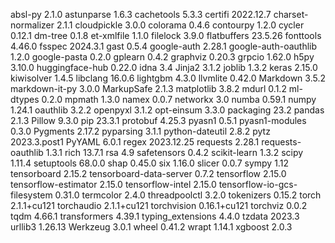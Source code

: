 absl-py                      2.1.0
astunparse                   1.6.3
cachetools                   5.3.3
certifi                      2022.12.7
charset-normalizer           2.1.1
cloudpickle                  3.0.0
colorama                     0.4.6
contourpy                    1.2.0
cycler                       0.12.1
dm-tree                      0.1.8
et-xmlfile                   1.1.0
filelock                     3.9.0
flatbuffers                  23.5.26
fonttools                    4.46.0
fsspec                       2024.3.1
gast                         0.5.4
google-auth                  2.28.1
google-auth-oauthlib         1.2.0
google-pasta                 0.2.0
gplearn                      0.4.2
graphviz                     0.20.3
grpcio                       1.62.0
h5py                         3.10.0
huggingface-hub              0.22.0
idna                         3.4
Jinja2                       3.1.2
joblib                       1.3.2
keras                        2.15.0
kiwisolver                   1.4.5
libclang                     16.0.6
lightgbm                     4.3.0
llvmlite                     0.42.0
Markdown                     3.5.2
markdown-it-py               3.0.0
MarkupSafe                   2.1.3
matplotlib                   3.8.2
mdurl                        0.1.2
ml-dtypes                    0.2.0
mpmath                       1.3.0
namex                        0.0.7
networkx                     3.0
numba                        0.59.1
numpy                        1.24.1
oauthlib                     3.2.2
openpyxl                     3.1.2
opt-einsum                   3.3.0
packaging                    23.2
pandas                       2.1.3
Pillow                       9.3.0
pip                          23.3.1
protobuf                     4.25.3
pyasn1                       0.5.1
pyasn1-modules               0.3.0
Pygments                     2.17.2
pyparsing                    3.1.1
python-dateutil              2.8.2
pytz                         2023.3.post1
PyYAML                       6.0.1
regex                        2023.12.25
requests                     2.28.1
requests-oauthlib            1.3.1
rich                         13.7.1
rsa                          4.9
safetensors                  0.4.2
scikit-learn                 1.3.2
scipy                        1.11.4
setuptools                   68.0.0
shap                         0.45.0
six                          1.16.0
slicer                       0.0.7
sympy                        1.12
tensorboard                  2.15.2
tensorboard-data-server      0.7.2
tensorflow                   2.15.0
tensorflow-estimator         2.15.0
tensorflow-intel             2.15.0
tensorflow-io-gcs-filesystem 0.31.0
termcolor                    2.4.0
threadpoolctl                3.2.0
tokenizers                   0.15.2
torch                        2.1.1+cu121
torchaudio                   2.1.1+cu121
torchvision                  0.16.1+cu121
torchviz                     0.0.2
tqdm                         4.66.1
transformers                 4.39.1
typing_extensions            4.4.0
tzdata                       2023.3
urllib3                      1.26.13
Werkzeug                     3.0.1
wheel                        0.41.2
wrapt                        1.14.1
xgboost                      2.0.3
